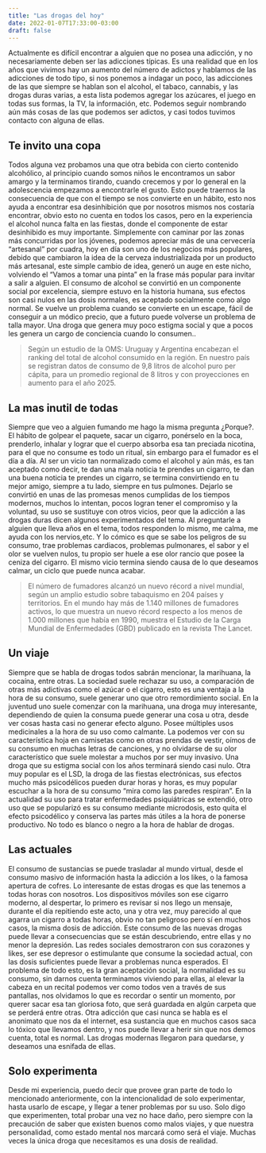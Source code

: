 ```yaml
---
title: "Las drogas del hoy"
date: 2022-01-07T17:33:00-03:00
draft: false
---
```


Actualmente es difícil  encontrar a alguien que no posea una adicción, y no necesariamente deben ser las adicciones típicas. Es una realidad que en los años que vivimos hay un aumento del número de adictos y hablamos de las adicciones de todo tipo, si nos ponemos a indagar un poco, las adicciones de las que siempre se hablan son el alcohol, el tabaco, cannabis, y las drogas duras varias, a esta lista podemos agregar los azúcares, el juego en todas sus formas, la TV, la información, etc. Podemos seguir nombrando aún más cosas de las que podemos ser adictos, y casi todos tuvimos contacto con alguna de ellas. 

## Te invito una copa

Todos alguna vez probamos una que otra bebida con cierto contenido alcohólico, al principio cuando somos niños le encontramos un sabor amargo y la terminamos tirando, cuando crecemos y por lo general en la adolescencia empezamos a encontrarle el gusto. Esto puede traernos la consecuencia de que con el tiempo se nos convierte en un hábito, esto nos ayuda a encontrar esa desinhibición que por nosotros mismos nos costaría encontrar, obvio esto no cuenta en todos los casos, pero en la experiencia el alcohol nunca falta en las fiestas, donde el componente de estar desinhibido es muy importante. Simplemente con caminar por las zonas más concurridas por los jóvenes, podemos apreciar más de una cervecería “artesanal” por cuadra, hoy en día son uno de los negocios más populares, debido que cambiaron la idea de la cerveza industrializada por un producto más artesanal, este simple cambio de idea, generó un auge en este nicho, volviendo el “Vamos a tomar una pinta” en la frase más popular para invitar a salir a alguien. El consumo de alcohol se convirtió en un componente social por excelencia, siempre estuvo en la historia humana, sus efectos son casi nulos en las dosis normales, es aceptado socialmente como algo normal. Se vuelve un problema cuando se convierte en un escape, fácil de conseguir a un módico precio, que a futuro puede volverse un problema de talla mayor. Una droga que genera muy poco estigma social y que a pocos les genera un cargo de conciencia cuando lo consumen.. 

>Según un estudio de la OMS: Uruguay y Argentina encabezan el ranking del total de alcohol consumido en la región. En nuestro país se registran datos de consumo de 9,8 litros de alcohol puro per cápita, para un promedio regional de 8 litros y con proyecciones en aumento para el año 2025.


## La mas inutil de todas

Siempre que veo a alguien fumando me hago la misma pregunta ¿Porque?. El hábito de golpear el paquete, sacar un cigarro, ponérselo en la boca, prenderlo, inhalar y lograr que el cuerpo absorba esa tan preciada nicotina, para el que no consume es todo un ritual, sin embargo para el fumador es el día a día. Al ser un vicio tan normalizado como el alcohol y aún más, es tan aceptado como decir, te dan una mala noticia te prendes un cigarro, te dan una buena noticia te prendes un cigarro, se termina convirtiendo en tu mejor amigo, siempre a tu lado, siempre en tus pulmones. Dejarlo se convirtió en unas de las promesas menos cumplidas de los tiempos modernos, muchos lo intentan, pocos logran tener el compromiso y la voluntad, su uso se sustituye con otros vicios, peor que la adicción a las drogas duras dicen algunos experimentados del tema. Al preguntarle a alguien que lleva años en el tema, todos responden lo mismo, me calma, me ayuda con los nervios,etc. Y lo cómico es que se sabe los peligros de su consumo, trae problemas cardiacos, problemas pulmonares, el sabor y el olor se vuelven nulos, tu propio ser huele a ese olor rancio que posee la ceniza del cigarro. El mismo vicio termina siendo causa de lo que deseamos calmar, un ciclo que puede nunca acabar. 

>El número de fumadores alcanzó un nuevo récord a nivel mundial, según un amplio estudio sobre tabaquismo en 204 países y territorios. En el mundo hay más de 1.140 millones de fumadores activos, lo que muestra un nuevo récord respecto a los menos de 1.000 millones que había en 1990, muestra el Estudio de la Carga Mundial de Enfermedades (GBD) publicado en la revista The Lancet.

## Un viaje 

Siempre que se habla de drogas todos sabrán mencionar, la marihuana, la cocaína, entre otras. La sociedad suele rechazar su uso, a comparación de otras más adictivas como el azúcar o el cigarro, esto es una ventaja a la hora de su consumo, suele generar uno que otro remordimiento social. En la juventud uno suele comenzar con la marihuana, una droga muy interesante, dependiendo de quien la consuma puede generar una cosa u otra, desde ver cosas hasta casi no generar efecto alguno. Posee múltiples usos medicinales a la hora de su uso como calmante. La podemos ver con su característica hoja en camisetas como en otras prendas de vestir, oímos de su consumo en muchas letras de canciones, y no olvidarse de su olor característico que suele molestar a muchos por ser muy invasivo. Una droga que su estigma social con los años terminará siendo casi nulo. Otra muy popular es el LSD, la droga de las fiestas electrónicas, sus efectos mucho más psicodélicos pueden durar horas y horas, es muy popular escuchar a la hora de su consumo “mira como las paredes respiran”. En la actualidad su uso para tratar enfermedades psiquiátricas se extendió, otro uso que se popularizó es su consumo mediante microdosis, esto quita el efecto psicodélico y conserva las partes más útiles a la hora de ponerse productivo. No todo es blanco o negro a la hora de hablar de drogas.

## Las actuales

El consumo de sustancias se puede trasladar al mundo virtual, desde el consumo masivo de información hasta la adicción a los likes, o la famosa apertura de cofres. Lo interesante de estas drogas es que las tenemos a todas horas con nosotros. Los dispositivos móviles son ese cigarro moderno, al despertar, lo primero es revisar si nos llego un mensaje, durante el día repitiendo este acto, una y otra vez, muy parecido al que agarra un cigarro a todas horas, obvio no tan peligroso pero sí en muchos casos, la misma dosis de adicción. Este consumo de las nuevas drogas puede llevar a consecuencias que se están descubriendo, entre ellas y no menor la depresión. Las redes sociales demostraron con sus corazones y likes, ser ese depresor o estimulante que consume la sociedad actual, con las dosis suficientes puede llevar a problemas nunca esperados. El problema de todo esto, es la gran aceptación social, la normalidad es su consumo, sin darnos cuenta terminamos viviendo para ellas, al elevar la cabeza en un recital podemos ver como todos ven a través de sus pantallas, nos olvidamos lo que es recordar o sentir un momento, por querer sacar esa tan gloriosa foto, que será guardada en algún carpeta que se perderá entre otras. Otra adicción que casi nunca se habla es el anonimato que nos da el internet, esa sustancia que en muchos casos saca lo tóxico que llevamos dentro, y nos puede llevar a herir sin que nos demos cuenta, total es normal. Las drogas modernas llegaron para quedarse, y deseamos una esnifada de ellas.  

## Solo experimenta 
 
Desde mi experiencia, puedo decir que provee gran parte de todo lo mencionado anteriormente, con la intencionalidad de solo experimentar, hasta usarlo de escape, y llegar a tener problemas por su uso. Solo digo que experimenten, total probar una vez no hace daño, pero siempre con la precaución de saber que existen buenos como malos viajes, y que nuestra personalidad, como estado mental nos marcará como será el viaje. Muchas veces la única droga que necesitamos es una dosis de realidad. 
